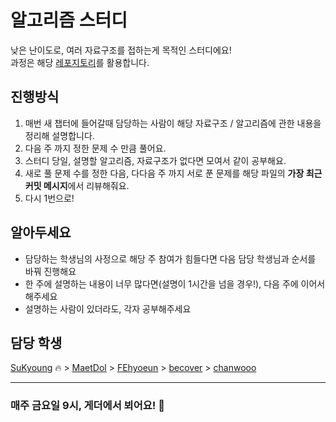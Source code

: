 # 알고리즘 스터디 
낮은 난이도로, 여러 자료구조를 접하는게 목적인 스터디에요! \
과정은 해당 [레포지토리](https://github.com/onlybooks/algorithm-interview#%EB%AC%B8%EC%A0%9C-%ED%92%80%EC%9D%B4)를 활용합니다. 

## 진행방식 
1. 매번 새 챕터에 들어갈때 담당하는 사람이 해당 자료구조 / 알고리즘에 관한 내용을 정리해 설명합니다.
2. 다음 주 까지 정한 문제 수 만큼 풀어요.
3. 스터디 당일, 설명할 알고리즘, 자료구조가 없다면 모여서 같이 공부해요.
4. 새로 풀 문제 수를 정한 다음, 다다음 주 까지 서로 푼 문제를 해당 파일의 **가장 최근 커밋 메시지**에서 리뷰해줘요.
5. 다시 1번으로!

## 알아두세요 
- 담당하는 학생님의 사정으로 해당 주 참여가 힘들다면 다음 담당 학생님과 순서를 바꿔 진행해요
- 한 주에 설명하는 내용이 너무 많다면(설명이 1시간을 넘을 경우!), 다음 주에 이어서 해주세요
- 설명하는 사람이 있더라도, 각자 공부해주세요

## 담당 학생
[SuKyoung](https://github.com/sukyoungshin) :fire:
\> [MaetDol](https://github.com/MaetDol)
\> [FEhyoeun](https://github.com/FEhyoeun)
\> [becover](https://github.com/becover)
\> [chanwooo](https://github.com/chanwooo)

---
### 매주 금요일 9시, 게더에서 뵈어요! 🤗

